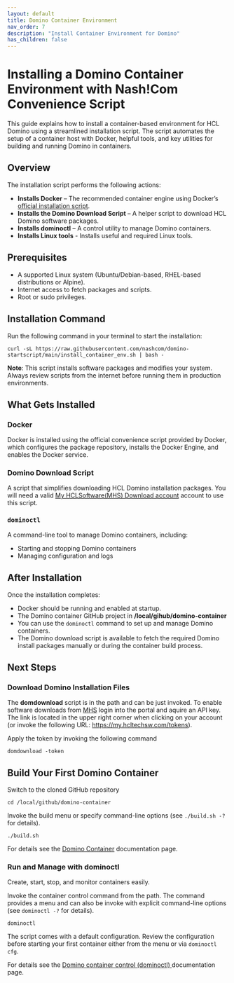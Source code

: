 ```yaml
---
layout: default
title: Domino Container Environment
nav_order: 7
description: "Install Container Environment for Domino"
has_children: false
---
```



# Installing a Domino Container Environment with Nash!Com Convenience Script

This guide explains how to install a container-based environment for HCL Domino using a streamlined installation script.
The script automates the setup of a container host with Docker, helpful tools, and key utilities for building and running Domino in containers.


## Overview

The installation script performs the following actions:

- **Installs Docker** – The recommended container engine using Docker’s [official installation script](https://docs.docker.com/engine/install/).
- **Installs the Domino Download Script** – A helper script to download HCL Domino software packages.
- **Installs dominoctl** – A control utility to manage Domino containers.
- **Installs Linux tools** - Installs useful and required Linux tools.


## Prerequisites

- A supported Linux system (Ubuntu/Debian-based, RHEL-based distributions or Alpine).
- Internet access to fetch packages and scripts.
- Root or sudo privileges.


## Installation Command

Run the following command in your terminal to start the installation:

```
curl -sL https://raw.githubusercontent.com/nashcom/domino-startscript/main/install_container_env.sh | bash -
````

**Note**: This script installs software packages and modifies your system. Always review scripts from the internet before running them in production environments.


## What Gets Installed


### Docker

Docker is installed using the official convenience script provided by Docker, which configures the package repository, installs the Docker Engine, and enables the Docker service.


### Domino Download Script

A script that simplifies downloading HCL Domino installation packages. You will need a valid [My HCLSoftware(MHS) Download account](https://my.hcltechsw.com/) account to use this script.


### `dominoctl`

A command-line tool to manage Domino containers, including:

- Starting and stopping Domino containers
- Managing configuration and logs


## After Installation

Once the installation completes:

- Docker should be running and enabled at startup.
- The Domino container GitHub project in **/local/gihub/domino-container**
- You can use the `dominoctl` command to set up and manage Domino containers.
- The Domino download script is available to fetch the required Domino install packages manually or during the container build process.


## Next Steps


### Download Domino Installation Files

The **domdownload** script is in the path and can be just invoked.
To enable software downloads from [MHS]((https://my.hcltechsw.com/)) login into the portal and aquire an API key.
The link is located in the upper right corner when clicking on your account (or invoke the following URL: https://my.hcltechsw.com/tokens).

Apply the token by invoking the following command

```
domdownload -token
```


## Build Your First Domino Container

Switch to the cloned GitHub repository

```
cd /local/github/domino-container
```

Invoke the build menu or specify command-line options (see `./build.sh -?` for details).

```
./build.sh
```

For details see the [Domino Container](https://opensource.hcltechsw.com/domino-container/) documentation page.


### Run and Manage with dominoctl

Create, start, stop, and monitor containers easily.

Invoke the container control command from the path.
The command provides a menu and can also be invoke with explicit command-line options (see `dominoctl -?` for details).

```
dominoctl
```

The script comes with a default configuration.
Review the configuration before starting your first container either from the menu or via `dominoctl cfg`.

For details see the [Domino container control (dominoctl) ](https://nashcom.github.io/domino-startscript/dominoctl/) documentation page.

